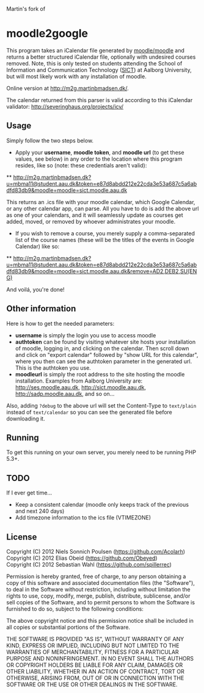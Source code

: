 Martin's fork of

moodle2google
=============
This program takes an iCalendar file generated by [moodle/moodle](https://github.com/moodle/moodle "moodle github link") and returns a better structured iCalendar file, optionally with undesired courses removed. Note, this is only tested on students attending the School of Information and Communication Technology ([SICT](http://www.sict.aau.dk/)) at Aalborg University, but will most likely work with any installation of moodle.

Online version at http://m2g.martinbmadsen.dk/.

The calendar returned from this parser is valid according to this iCalendar validator: http://severinghaus.org/projects/icv/

Usage
-------
Simply follow the two steps below.

* Apply your **username**, **moodle token**, and **moodle url** (to get these values, see below) in any order to the location where this program resides, like so (note: these credentials aren't valid):

** http://m2g.martinbmadsen.dk?u=mbma11@student.aau.dk&token=e87d8abdd212e22cda3e53a687c5a6abdfd83db9&moodle=moodle=sict.moodle.aau.dk

This returns an .ics file with your moodle calendar, which Google Calendar, or any other calendar app, can parse. All you have to do is add the above url as one of your calendars, and it will seamlessly update as courses get added, moved, or removed by whoever administrates your moodle.

* If you wish to remove a course, you merely supply a comma-separated list of the course names (these will be the titles of the events in Google Calendar) like so:

** http://m2g.martinbmadsen.dk?u=mbma11@student.aau.dk&token=e87d8abdd212e22cda3e53a687c5a6abdfd83db9&moodle=moodle=sict.moodle.aau.dk&remove=AD2,DEB2,SU(ENG)

And voilá, you're done!

Other information
-------
Here is how to get the needed parameters:
* **username** is simply the login you use to access moodle
* **authtoken** can be found by visiting whatever site hosts your installation of moodle, logging in, and clicking on the calendar. Then scroll down and click on "export calendar" followed by "show URL for this calendar", where you then can see the authtoken parameter in the generated url. This is the authtoken you use.
* **moodleurl** is simply the root address to the site hosting the moodle installation. Examples from Aalborg University are: http://ses.moodle.aau.dk, http://sict.moodle.aau.dk, http://sadp.moodle.aau.dk, and so on...

Also, adding ``?debug`` to the above url will set the Content-Type to ``text/plain`` instead of ``text/calendar`` so you can see the generated file before downloading it.

Running
-------
To get this running on your own server, you merely need to be running PHP 5.3+.

TODO
-------
If I ever get time...
- Keep a consistent calendar (moodle only keeps track of the previous and next 240 days)
- Add timezone information to the ics file (VTIMEZONE)

License
-------
Copyright (C) 2012 Niels Sonnich Poulsen (https://github.com/Acolarh)  
Copyright (C) 2012 Elias Obeid (https://github.com/Obeyed)  
Copyright (C) 2012 Sebastian Wahl (https://github.com/spillerrec)

Permission is hereby granted, free of charge, to any person
obtaining a copy of this software and associated documentation
files (the "Software"), to deal in the Software without
restriction, including without limitation the rights to use,
copy, modify, merge, publish, distribute, sublicense, and/or
sell copies of the Software, and to permit persons to whom the
Software is furnished to do so, subject to the following conditions:

The above copyright notice and this permission notice shall be
included in all copies or substantial portions of the Software.

THE SOFTWARE IS PROVIDED "AS IS", WITHOUT WARRANTY OF ANY KIND,
EXPRESS OR IMPLIED, INCLUDING BUT NOT LIMITED TO THE WARRANTIES
OF MERCHANTABILITY, FITNESS FOR A PARTICULAR PURPOSE AND
NONINFRINGEMENT. IN NO EVENT SHALL THE AUTHORS OR COPYRIGHT
HOLDERS BE LIABLE FOR ANY CLAIM, DAMAGES OR OTHER LIABILITY,
WHETHER IN AN ACTION OF CONTRACT, TORT OR OTHERWISE, ARISING
FROM, OUT OF OR IN CONNECTION WITH THE SOFTWARE OR THE USE OR
OTHER DEALINGS IN THE SOFTWARE.
